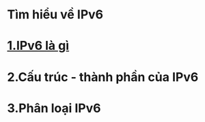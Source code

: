 # Tìm hiểu về IPv6
# [1.IPv6 là gì](https://github.com/ducthien1998/Thuc-tap-2023/blob/main/ThienBD/T%C3%ACm%20hi%E1%BB%83u%20v%E1%BB%81%20IPv6/docs/tailieu.md#1-ipv6-l%C3%A0-g%C3%AC)
# 2.Cấu trúc - thành phần của IPv6
# 3.Phân loại IPv6